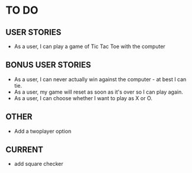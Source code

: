 TO DO
=====

## USER STORIES

* As a user, I can play a game of Tic Tac Toe with the computer

## BONUS USER STORIES

* As a user, I can never actually win against the computer - at best I can tie.
* As a user, my game will reset as soon as it's over so I can play again.
* As a user, I can choose whether I want to play as X or O.

## OTHER
* Add a twoplayer option

## CURRENT
* add square checker